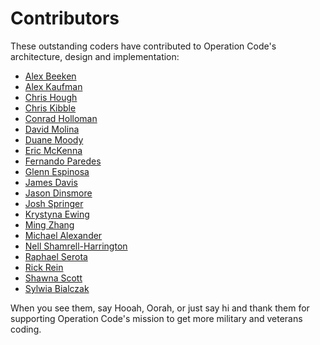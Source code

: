 Contributors
============

These outstanding coders have contributed to Operation Code's architecture, design and implementation:

* [Alex Beeken](https://github.com/alexbeeken)
* [Alex Kaufman](https://github.com/alexkaufman06)
* [Chris Hough](https://github.com/chrishough)
* [Chris Kibble](https://github.com/ckib16)
* [Conrad Holloman](https://github.com/hollomancer)
* [David Molina](https://github.com/davidmolina)
* [Duane Moody](https://github.com/dmmoody)
* [Eric McKenna](https://github.com/emckenna)
* [Fernando Paredes](https://github.com/nanoxd)
* [Glenn Espinosa](https://github.com/gxespino)
* [James Davis](https://github.com/cavalryjim)
* [Jason Dinsmore](https://github.com/dinjas)
* [Josh Springer](https://github.com/jdspringr07)
* [Krystyna Ewing](https://github.com/Wimsy113)
* [Ming Zhang](https://github.com/Scripore)
* [Michael Alexander](https://github.com/cenderin)
* [Nell Shamrell-Harrington](https://github.com/nellshamrell)
* [Raphael Serota](https://github.com/rserota)
* [Rick Rein](https://github.com/rickr)
* [Shawna Scott](https://github.com/shawnacscott)
* [Sylwia Bialczak](https://github.com/ArgonCode)

When you see them, say Hooah, Oorah, or just say hi and thank them for supporting Operation Code's mission to get more military and veterans coding.
